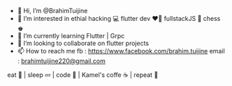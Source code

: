 - 👋 Hi, I’m @BrahimTuijine
- 👀 I’m interested in 
ethial hacking 💻 
flutter dev ❤️‍🔥
fullstackJS 🍃
chess ♚
- 🌱 I’m currently learning 
Flutter | Grpc
- 💞️ I’m looking to collaborate on 
flutter projects
- 📫 How to reach me 
fb : https://www.facebook.com/brahim.tuijine
email : brahimtuijine220@gmail.com

eat 🍕 | sleep 💤 | code 📁 | Kamel's coffe ☕ | repeat 🔁

